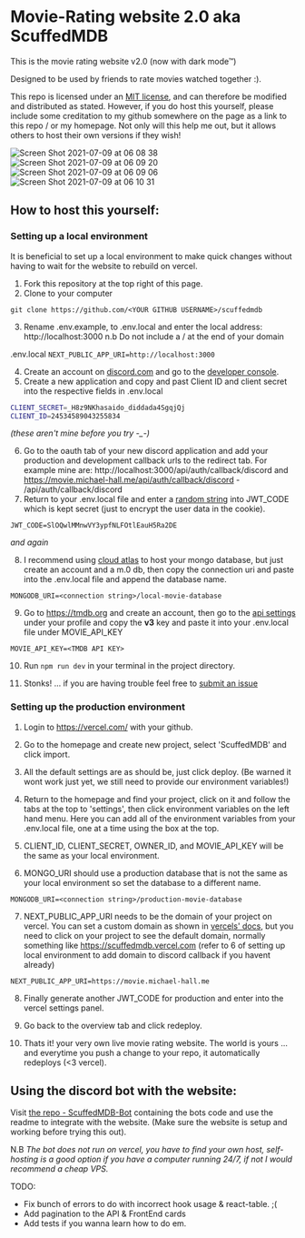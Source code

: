 # Movie-Rating website 2.0 aka ScuffedMDB

This is the movie rating website v2.0 (now with dark mode&trade;)

Designed to be used by friends to rate movies watched together :).

This repo is licensed under an [MIT license](https://github.com/mah51/ScuffedMDB/blob/main/LICENSE), and can therefore be modified and distributed as stated. However, if you do host this yourself, please include some creditation to my github somewhere on the page as a link to this repo / or my homepage. Not only will this help me out, but it allows others to host their own versions if they wish!

![Screen Shot 2021-07-09 at 06 08 38](https://user-images.githubusercontent.com/47287285/125026289-25392280-e07c-11eb-979a-67769c36c4ea.png)
![Screen Shot 2021-07-09 at 06 09 20](https://user-images.githubusercontent.com/47287285/125026321-371ac580-e07c-11eb-9881-1ec8a70c0f23.png)
![Screen Shot 2021-07-09 at 06 09 06](https://user-images.githubusercontent.com/47287285/125026308-2f5b2100-e07c-11eb-873e-2eabcf0906fb.png)
![Screen Shot 2021-07-09 at 06 10 31](https://user-images.githubusercontent.com/47287285/125026394-616c8300-e07c-11eb-9678-a6e497119b7d.png)


## How to host this yourself:

### Setting up a local environment

It is beneficial to set up a local environment to make quick changes without having to wait for the website to rebuild on vercel.

1. Fork this repository at the top right of this page.
2. Clone to your computer 

`git clone https://github.com/<YOUR GITHUB USERNAME>/scuffedmdb`

3. Rename .env.example, to .env.local and enter the local address: http://localhost:3000  n.b Do not include a / at the end of your domain

.env.local
`NEXT_PUBLIC_APP_URI=http://localhost:3000`

4. Create an account on [discord.com](https://discord.com) and go to the [developer console](https://discord.com/developers).
5. Create a new application and copy and past Client ID and client secret into the respective fields in .env.local 

```bash
CLIENT_SECRET=_H8z9NKhasaido_diddada4SgqjQj
CLIENT_ID=24534589043255834
```
_(these aren't mine before you try -\_-)_ 

6. Go to the oauth tab of your new discord application and add your production and development callback urls to the redirect tab. For example mine are: http://localhost:3000/api/auth/callback/discord and https://movie.michael-hall.me/api/auth/callback/discord - <yourdomain>/api/auth/callback/discord
7. Return to your .env.local file and enter a [random string](https://onlinerandomtools.com/generate-random-string) into JWT_CODE which is kept secret (just to encrypt the user data in the cookie).
  
`JWT_CODE=SlOQwlMMnwVY3ypfNLFOtlEauH5Ra2DE`
  
_and again_  
  
8. I recommend using [cloud atlas](https://www.mongodb.com/cloud/atlas) to host your mongo database, but just create an account and a m.0 db, then copy the connection uri and paste into the .env.local file and append the database name.
 
 `MONGODB_URI=<connection string>/local-movie-database`
 
9. Go to https://tmdb.org and create an account, then go to the [api settings](https://www.themoviedb.org/settings/api) under your profile and copy the **v3** key and paste it into your .env.local file under MOVIE_API_KEY
  
`MOVIE_API_KEY=<TMDB API KEY>`
  
10. Run `npm run dev` in your terminal in the project directory.
  
11. Stonks! ... if you are having trouble feel free to [submit an issue](https://github.com/mah51/ScuffedMDB/issues/new)
  
### Setting up the production environment

1. Login to https://vercel.com/ with your github.

2. Go to the homepage and create new project, select 'ScuffedMDB' and click import. 

3. All the default settings are as should be, just click deploy. (Be warned it wont work just yet, we still need to provide our environment variables!)
  
4. Return to the homepage and find your project, click on it and follow the tabs at the top to 'settings', then click environment variables on the left hand menu. Here you can add all of the environment variables from your .env.local file, one at a time using the box at the top.
  
5. CLIENT_ID, CLIENT_SECRET, OWNER_ID, and MOVIE_API_KEY will be the same as your local environment.
  
6. MONGO_URI should use a production database that is not the same as your local environment so set the database to a different name.

 `MONGODB_URI=<connection string>/production-movie-database`
  
7. NEXT_PUBLIC_APP_URI needs to be the domain of your project on vercel. You can set a custom domain as shown in [vercels' docs](https://vercel.com/docs/custom-domains), but you need to click on your project to see the default domain, normally something like https://scuffedmdb.vercel.com (refer to 6 of setting up local environment to add domain to discord callback if you havent already)
  
`NEXT_PUBLIC_APP_URI=https://movie.michael-hall.me`
 
 8. Finally generate another JWT_CODE for production and enter into the vercel settings panel. 
  
 9. Go back to the overview tab and click redeploy.
  
 10. Thats it! your very own live movie rating website. The world is yours ... and everytime you push a change to your repo, it automatically redeploys (<3 vercel).

## Using the discord bot with the website:

Visit [the repo - ScuffedMDB-Bot](https://github.com/mah51/scuffedmdb-bot) containing the bots code and use the readme to integrate with the website. (Make sure the website is setup and working before trying this out).
  
N.B _The bot does not run on vercel, you have to find your own host, self-hosting is a good option if you have a computer running 24/7, if not I would recommend a cheap VPS._

TODO:


- Fix bunch of errors to do with incorrect hook usage & react-table. ;(
- Add pagination to the API & FrontEnd cards
- Add tests if you wanna learn how to do em.
